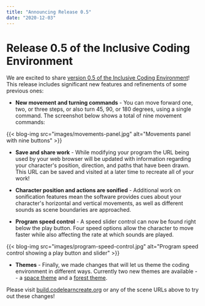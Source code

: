 ```yaml
---
title: "Announcing Release 0.5"
date: "2020-12-03"
---
```


# Release 0.5 of the Inclusive Coding Environment

We are excited to share [version 0.5 of the Inclusive Coding Environment](https://build.codelearncreate.org/)! This release includes significant new features and refinements of some previous ones:

- **New movement and turning commands** - You can move forward one, two, or three steps, or also turn 45, 90, or 180 degrees, using a single command. The screenshot below shows a total of nine movement commands:

{{< blog-img src="images/movements-panel.jpg" alt="Movements panel with nine buttons" >}}

- **Save and share work** - While modifying your program the URL being used by your web browser will be updated with information regarding your character's position, direction, and paths that have been drawn. This URL can be saved and visited at a later time to recreate all of your work!

- **Character position and actions are sonified** - Additional work on sonification features mean the software provides cues about your character's horizontal and vertical movements, as well as different sounds as scene boundaries are approached.

- **Program speed control** - A speed slider control can now be found right below the play button. Four speed options allow the character to move faster while also affecting the rate at which sounds are played.

{{< blog-img src="images/program-speed-control.jpg" alt="Program speed control showing a play button and slider" >}}

- **Themes** - Finally, we made changes that will let us theme the coding environment in different ways. Currently two new themes are available -- a [space theme](https://space.codelearncreate.org/) and a [forest theme](https://forest.codelearncreate.org/).

Please visit [build.codelearncreate.org](https://build.codelearncreate.org/) or any of the scene URLs above to try out these changes!
